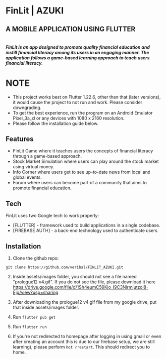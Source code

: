 # FinLit | AZUKI
## A MOBILE APPLICATION USING FLUTTER

``` ==========================
```

##### FinLit is an app designed to promote quality financial education and instill financial literacy among its users in an engaging manner. The application follows a game-based learning approach to teach users financial literacy.

# NOTE
- This project works best on Flutter 1.22.6, other than that (later versions), it would cause the project to not run and work. Please consider downgrading.
- To get the best experience, run the program on an Android Emulator Pixel_3a_xl or any devices with 1080 x 2160 resolution.
- Please follow the installation guide below.


## Features

- FinLit Game where it teaches users the concepts of financial literacy through a game-based approach.
- Stock Market Simulation where users can play around the stock market using virtual money.
- Info Corner where users get to see up-to-date news from local and global events.
- Forum where users can become part of a community that aims to promote financial education.

## Tech

FinLit uses two Google tech to work properly:

- [FLUTTER] - framework used to build applications in a single codebase.
- [FIREBASE AUTH] - a back-end technology used to authenticate users.

## Installation

1. Clone the github repo: 
```
git clone https://github.com/veribal/FINLIT_AZUKI.git
```

2. Inside assets/images folder, you should not see a file named "prologue12 v4.gif". If you do not see the file, please download it here  https://drive.google.com/file/d/1Sh4eumC59Kjo_I9C3Nirmjutzoi8-Ejp/view?usp=sharing

3. After downloading the prologue12 v4.gif file from my google drive, put that inside assets/images folder.

4. Run ```flutter pub get```

5. Run ```flutter run```

6. If you're not redirected to homepage after logging in using gmail or even after creating an account this is due to our firebase setup, we are still learning), please perform ```hot rrestart```. This should redirect you to home.
